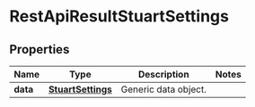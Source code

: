 
# RestApiResultStuartSettings

## Properties
Name | Type | Description | Notes
------------ | ------------- | ------------- | -------------
**data** | [**StuartSettings**](StuartSettings.md) | Generic data object. | 



